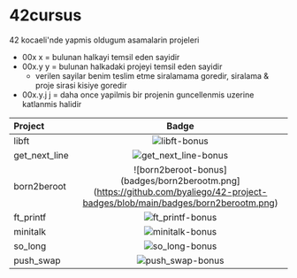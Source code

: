 # 42cursus

42 kocaeli'nde yapmis oldugum asamalarin projeleri
  - 00x  x = bulunan halkayi temsil eden sayidir
  - 00x.y y = bulunan halkadaki projeyi temsil eden sayidir
    - verilen sayilar benim teslim etme siralamama goredir, siralama & proje sirasi kisiye goredir
  - 00x.y.j j = daha once yapilmis bir projenin guncellenmis uzerine katlanmis halidir


 Project       |                    Badge                     |
| :------------  | :------------------------------------------: |
| libft          | ![libft-bonus](https://github.com/byaliego/42-project-badges/blob/main/badges/libftm.png)|
| get_next_line  | ![get_next_line-bonus](https://github.com/byaliego/42-project-badges/blob/main/badges/get_next_linem.png)|
| born2beroot    | ![born2beroot-bonus](badges/born2berootm.png](https://github.com/byaliego/42-project-badges/blob/main/badges/born2berootm.png)|
| ft_printf      | ![ft_printf-bonus](./badges/ft_printfm.png)    |
| minitalk       | ![minitalk-bonus](./badges/minitalkm.png)      |
| so_long        | ![so_long-bonus](./badges/so_longm.png)        |
| push_swap      | ![push_swap-bonus](./badges/push_swapm.png)    |
